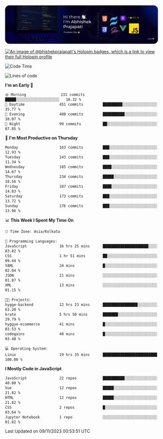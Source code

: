 ![Banner](./Header.png)

[![An image of @bhishekprajapati's Holopin badges, which is a link to view their full Holopin profile](https://holopin.me/bhishekprajapati)](https://holopin.io/@bhishekprajapati)

<!--START_SECTION:waka-->
![Code Time](http://img.shields.io/badge/Code%20Time-75%20hrs%2026%20mins-blue)

![Lines of code](https://img.shields.io/badge/From%20Hello%20World%20I%27ve%20Written-1.6%20million%20lines%20of%20code-blue)

**I'm an Early 🐤** 

```text
🌞 Morning                231 commits         █████░░░░░░░░░░░░░░░░░░░░   18.32 % 
🌆 Daytime                451 commits         █████████░░░░░░░░░░░░░░░░   35.77 % 
🌃 Evening                480 commits         ██████████░░░░░░░░░░░░░░░   38.07 % 
🌙 Night                  99 commits          ██░░░░░░░░░░░░░░░░░░░░░░░   07.85 % 
```
📅 **I'm Most Productive on Thursday** 

```text
Monday                   163 commits         ███░░░░░░░░░░░░░░░░░░░░░░   12.93 % 
Tuesday                  143 commits         ███░░░░░░░░░░░░░░░░░░░░░░   11.34 % 
Wednesday                185 commits         ████░░░░░░░░░░░░░░░░░░░░░   14.67 % 
Thursday                 234 commits         █████░░░░░░░░░░░░░░░░░░░░   18.56 % 
Friday                   187 commits         ████░░░░░░░░░░░░░░░░░░░░░   14.83 % 
Saturday                 173 commits         ███░░░░░░░░░░░░░░░░░░░░░░   13.72 % 
Sunday                   176 commits         ███░░░░░░░░░░░░░░░░░░░░░░   13.96 % 
```


📊 **This Week I Spent My Time On** 

```text
🕑︎ Time Zone: Asia/Kolkata

💬 Programming Languages: 
JavaScript               16 hrs 25 mins      █████████████████████░░░░   83.82 % 
CSS                      1 hr 51 mins        ██░░░░░░░░░░░░░░░░░░░░░░░   09.44 % 
YAML                     24 mins             █░░░░░░░░░░░░░░░░░░░░░░░░   02.04 % 
JSON                     21 mins             ░░░░░░░░░░░░░░░░░░░░░░░░░   01.87 % 
XML                      13 mins             ░░░░░░░░░░░░░░░░░░░░░░░░░   01.15 % 

🐱‍💻 Projects: 
hygge-backend            12 hrs 23 mins      ████████████████░░░░░░░░░   63.20 % 
krate                    5 hrs 50 mins       ███████░░░░░░░░░░░░░░░░░░   29.79 % 
hyggye-ecommerce         41 mins             █░░░░░░░░░░░░░░░░░░░░░░░░   03.53 % 
codegains                40 mins             █░░░░░░░░░░░░░░░░░░░░░░░░   03.48 % 

💻 Operating System: 
Linux                    19 hrs 35 mins      █████████████████████████   100.00 % 
```

**I Mostly Code in JavaScript** 

```text
JavaScript               22 repos            ██████████░░░░░░░░░░░░░░░   40.00 % 
Vue                      12 repos            █████░░░░░░░░░░░░░░░░░░░░   21.82 % 
HTML                     12 repos            █████░░░░░░░░░░░░░░░░░░░░   21.82 % 
CSS                      2 repos             █░░░░░░░░░░░░░░░░░░░░░░░░   03.64 % 
Jupyter Notebook         1 repo              ░░░░░░░░░░░░░░░░░░░░░░░░░   01.82 % 
```




 Last Updated on 09/11/2023 00:53:51 UTC
<!--END_SECTION:waka-->
<!--
**bhishekprajapati/bhishekprajapati** is a ✨ _special_ ✨ repository because its `README.md` (this file) appears on your GitHub profile.

Here are some ideas to get you started:

- 🔭 I’m currently working on ...
- 🌱 I’m currently learning ...
- 👯 I’m looking to collaborate on ...
- 🤔 I’m looking for help with ...
- 💬 Ask me about ...
- 📫 How to reach me: ...
- 😄 Pronouns: ...
- ⚡ Fun fact: ...
-->
